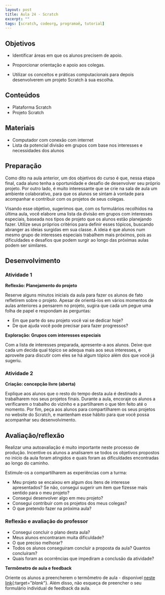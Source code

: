 ```yaml
---
layout: post
title: Aula 24 - Scratch
excerpt: ""
tags: [scratch, codeorg, programaê, tutorial]
---
```


## Objetivos

- Identificar áreas em que os alunos precisem de apoio.

- Proporcionar orientação e apoio aos colegas.

- Utilizar os conceitos e práticas computacionais para depois desenvolverem um projeto Scratch à sua escolha.


## Conteúdos

- Plataforma Scratch
- Projeto Scratch

## Materiais

- Computador com conexão com internet
- Lista da potencial divisão em grupos com base nos interesses e necessidades dos alunos

## Preparação

Como dito na aula anterior, um dos objetivos do curso é que, nessa etapa final, cada aluno tenha a oportunidade e desafio de desenvolver seu próprio projeto. Por outro lado, é muito interessante que se crie na sala de aula um ambiente colaborativo, para que os alunos se sintam à vontade para acompanhar e contribuir com os projetos de seus colegas.

Visando esse objetivo, sugerimos que, com os formulários recolhidos na última aula, você elabore uma lista da divisão em grupos com interesses especiais, baseada nos tipos de projeto que os alunos estão planejando fazer. Utilize seus próprios critérios para definir esses tópicos, buscando abranger as ideias surgidas em sua classe. A ideia é que alunos num mesmo grupo de interesses especiais trabalhem mais próximos, pois as dificuldades e desafios que podem surgir ao longo das próximas aulas podem ser similares.


## Desenvolvimento

### Atividade 1

**Reflexão: Planejamento do projeto**

Reserve alguns minutos iniciais da aula para fazer os alunos de fato refletirem sobre o projeto. Apesar de orientá-los em vários momentos de aulas anteriores a pensarem no projeto, sugira que cada um pegue uma folha de papel e respondam às perguntas:

-	Em que parte do seu projeto você vai se dedicar hoje?
-	De que ajuda você pode precisar para fazer progressos?

**Exploração: Grupos com interesses especiais**

Com a lista de interesses preparada, apresente-a aos alunos. Deixe que cada um decida qual tópico se adequa mais aos seus interesses, e aproveite para discutir com eles se há algum tópico além dos que você já sugeriu.

### Atividade 2

**Criação: concepção livre (aberta)**

Explique aos alunos que o resto do tempo desta aula é destinado a trabalharem nos seus projetos finais. Durante a aula, encoraje os alunos a verificarem o trabalho do vizinho e a partilharem o que têm feito até o momento. Por fim, peça aos alunos para compartilharem os seus projetos no website do Scratch, e mantenham esse hábito para que você possa acompanhar seu desenvolvimento.


## Avaliação/reflexão

Realizar uma autoavaliação é muito importante neste processo de produção. Incentive os alunos a analisarem se todos os objetivos propostos no início da aula foram atingidos e quais foram as dificuldades encontradas ao longo do caminho.

Estimule-os a compartilharem as experiências com a turma:

 - Meu projeto se encaixou em algum dos itens de interesse apresentados? Se não, consegui sugerir um item que fizesse mais sentido para o meu projeto?
 - Consegui desenvolver algo em meu projeto?
 - Consegui contribuir com os projetos dos meus colegas?
 - O que pretendo fazer na próxima aula?


### Reflexão e avaliação do professor

 - Consegui concluir o plano desta aula?
 - Meus alunos encontraram muita dificuldade?
 - O que preciso melhorar?
 - Todos os alunos conseguiram concluir a proposta da aula? Quantos concluíram?
 - Quais foram as ocorrências que impediram a conclusão da atividade?

 **Termômetro de aula e feedback**

 Oriente os alunos a preencherem o termômetro de aula - disponível [neste link](http://goo.gl/FbZvEh){:target="_blank_"}. Além disso, não esqueça de preencher o seu formulário individual de feedback da aula.
